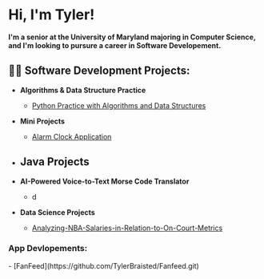 <h1>Hi, I'm Tyler!</h1>
<b>I'm a senior at the University of Maryland majoring in Computer Science, and I'm looking to pursure a career in Software Developement.</b>

<h2>👨‍💻 Software Development Projects:</h2>


- <b>Algorithms & Data Structure Practice</b>
  - [Python Practice with Algorithms and Data Structures](https://github.com/TylerBraisted/AlgorithmsPractice.git)
- <b>Mini Projects</b>
  -  [Alarm Clock Application](https://github.com/TylerBraisted/AlarmClockProject.git)
- <b>Java Projects</b>
  -
- <b>AI-Powered Voice-to-Text Morse Code Translator</b>
  - d

- <b>Data Science Projects</b>
  - [Analyzing-NBA-Salaries-in-Relation-to-On-Court-Metrics](https://github.com/TylerBraisted/Analyzing-NBA-Salaries-in-Relation-to-On-Court-Metrics.git)

<h3>App Devlopements:</h3>
-  [FanFeed](https://github.com/TylerBraisted/Fanfeed.git)
